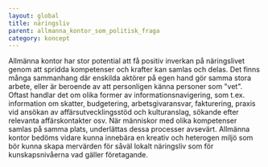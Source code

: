 ---layout: globaltitle: näringsliv
parent: allmanna_kontor_som_politisk_fragacategory: koncept---

Allmänna kontor har stor potential att få positiv inverkan på näringslivet genom att spridda kompetenser och krafter kan samlas och delas. Det finns många sammanhang där enskilda aktörer på egen hand gör samma stora arbete, eller är beroende av att personligen känna personer som "vet". Oftast handlar det om olika former av informationsnavigering, som t.ex. information om skatter, budgetering, arbetsgivaransvar, fakturering, praxis vid ansökan av affärsutvecklingsstöd och kulturanslag, sökande efter relevanta affärskontakter osv. När människor med olika kompetenser samlas på samma plats, underlättas dessa processer avsevärt. Allmänna kontor bedöms vidare kunna innebära en kreativ och heterogen miljö som bör kunna skapa mervärden för såväl lokalt näringsliv som för kunskapsnivåerna vad gäller företagande.